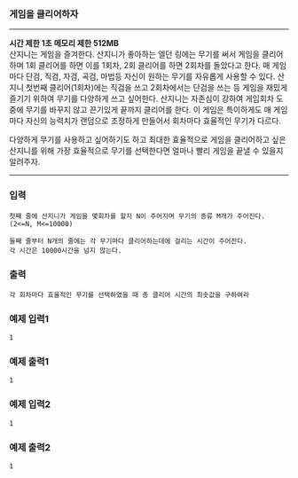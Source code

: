 ### 게임을 클리어하자
---
**시간 제한 1초 메모리 제한 512MB**  
산지니는 게임을 즐겨한다.
산지니가 좋아하는 엘던 링에는 무기를 써서 게임을 클리어하며 1회 클리어를 하면 이를 1회차, 2회 클리어를 하면 2회차를 돌았다고 한다. 매 게임마다 단검, 직검, 자검, 곡검, 마법등 자신이 원하는 무기를 자유롭게 사용할 수 있다.
산지니 첫번째 클리어(1회차)에는 직검을 쓰고 2회차에서는 단검을 쓰는 등 게임을 재밌게 즐기기 위하여 무기를 다양하게 쓰고 싶어한다.
산지니는 자존심이 강하여 게임회차 도중에 무기를 바꾸지 않고 끈기있게 끝까지 클리어를 한다.
이 게임은 특이하게도 매 게임마다 자신의 능력치가 랜덤으로 조정하게 만들어서 회차마다 효율적인 무기가 다르다.

다양하게 무기를 사용하고 싶어하기도 하고 최대한 효율적으로 게임을 클리어하고 싶은 산지니를 위해 가장 효율적으로 무기를 선택한다면 얼마나 빨리 게임을 끝낼 수 있을지 알려주자.

---

### 입력
```
첫째 줄에 산지니가 게임을 몇회차를 할지 N이 주어지며 무기의 종류 M개가 주어진다. (2<=N, M<=10000)

둘째 줄부터 N개의 줄에는 각 무기마다 클리어하는데에 걸리는 시간이 주어진다.
각 시간은 10000시간을 넘지 않는다.
```
### 출력
```
각 회차마다 효율적인 무기를 선택하였을 때 총 클리어 시간의 최솟값을 구하여라
```

### 예제 입력1
```
1
```

### 예제 출력1
```
1
```

### 예제 입력2
```
1
```


### 예제 출력2
```
1
```